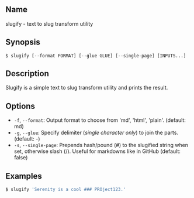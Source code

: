 ## Name

slugify - text to slug transform utility

## Synopsis

```**sh
$ slugify [--format FORMAT] [--glue GLUE] [--single-page] [INPUTS...]
```

## Description

Slugify is a simple text to slug transform utility and prints the result.

## Options

-   `-f`, `--format`: Output format to choose from 'md', 'html', 'plain'. (default: md)
-   `-g`, `--glue`: Specify delimiter (_single character only_) to join the parts. (default: -)
-   `-s`, `--single-page`: Prepends hash/pound (#) to the slugified string when set, otherwise slash (/). Useful for markdowns like in GitHub (default: false)

## Examples

```sh
$ slugify 'Serenity is a cool ### PROject123.'
```
